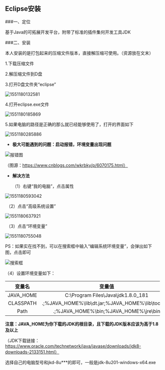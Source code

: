 ## Eclipse安装

###一、定位

基于Java的可拓展开发平台，附带了标准的插件集何开发工具JDK

###二、安装

本人安装的是打包起来的压缩文件版本，直接解压缩可使用。（资源放在文末）

1.下载压缩文件

2.解压缩文件到D盘

3.打开D盘文件夹“eclipse”

![1551180132581](C:\Users\13628\AppData\Local\Temp\1551180132581.png)

4.打开eclipse.exe文件

![1551180185869](C:\Users\13628\AppData\Local\Temp\1551180185869.png)

5.如果电脑的路径是正确的那么就已经能够使用了，打开的界面如下

![1551180285886](C:\Users\13628\AppData\Local\Temp\1551180285886.png)

- **极大可能遇到的问题：启动报错，环境变量出现问题**

![报错图](C:\Users\13628\Desktop\报错图.png)

（图源：https://www.cnblogs.com/wkrbky/p/6070175.html）

- **解决方法**

  （1）右键“我的电脑”，点击属性

![1551180593042](C:\Users\13628\AppData\Local\Temp\1551180593042.png)

​	（2）点击“高级系统设置”

![1551180637921](C:\Users\13628\AppData\Local\Temp\1551180637921.png)

​	（3）点击“环境变量”

![1551180755048](C:\Users\13628\AppData\Local\Temp\1551180755048.png)

PS：如果实在找不到，可以在搜索框中输入“编辑系统环境变量”，会弹出如下图，点击即可

![搜索框](C:\Users\13628\Desktop\Eclipse\搜索框.png)

（4）设置环境变量如下：

|  变量名   |                       变量值                       |
| :-------: | :------------------------------------------------: |
| JAVA_HOME |         C:\Program Files\Java\jdk1.8.0_181         |
| CLASSPATH | .;%JAVA_HOME%\lib\dt.jar;%JAVA_HOME%\lib\tools.jar |
|   Path    |       .;%JAVA_HOME%\bin;%JAVA_HOME%\jre\bin        |

**注意：JAVA_HOME为你下载的JDK的根目录，且下载的JDK版本应该为高于1.8及以上**

（JDK下载链接：https://www.oracle.com/technetwork/java/javase/downloads/jdk8-downloads-2133151.html）

选择自己的电脑型号和jkd-8u***的即可，一般是jdk-8u201-windows-x64.exe

 	